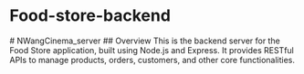 # Food-store-backend
#   N W a n g C i n e m a _ s e r v e r 
 
 ## Overview
This is the backend server for the Food Store application, built using Node.js and Express. It provides RESTful APIs to manage products, orders, customers, and other core functionalities.
